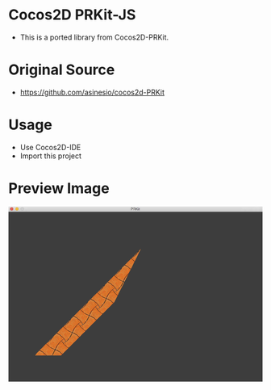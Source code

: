 Cocos2D PRKit-JS
================
- This is a ported library from Cocos2D-PRKit.

# Original Source
- https://github.com/asinesio/cocos2d-PRKit

# Usage
- Use Cocos2D-IDE
- Import this project

# Preview Image
![](https://github.com/MSW9/PRKit-JS/blob/master/screenshot.png)
